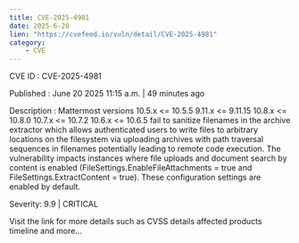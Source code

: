 ```yaml
---
title: CVE-2025-4981
date: 2025-6-20
lien: "https://cvefeed.io/vuln/detail/CVE-2025-4981"
category:
    - CVE
---
```


CVE ID : CVE-2025-4981

Published :  June 20
2025
11:15 a.m. | 49 minutes ago

Description : Mattermost versions 10.5.x <= 10.5.5
9.11.x <= 9.11.15
10.8.x <= 10.8.0
10.7.x <= 10.7.2
10.6.x <= 10.6.5 fail to sanitize filenames in the archive extractor which allows authenticated users to write files to arbitrary locations on the filesystem via uploading archives with path traversal sequences in filenames
potentially leading to remote code execution. The vulnerability impacts instances where file uploads and document search by content is enabled (FileSettings.EnableFileAttachments = true and FileSettings.ExtractContent = true). These configuration settings are enabled by default.

Severity: 9.9 | CRITICAL

Visit the link for more details
such as CVSS details
affected products
timeline
and more...
